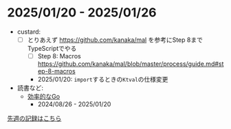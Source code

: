 # 2025/01/20 - 2025/01/26

- custard:
    - [ ] とりあえず <https://github.com/kanaka/mal> を参考にStep 8までTypeScriptでやる
        - [ ] Step 8: Macros <https://github.com/kanaka/mal/blob/master/process/guide.md#step-8-macros>
        - 2025/01/20: `import`するときの`Ktval`の仕様変更
- 読書など:
    - [効率的なGo](https://www.oreilly.co.jp//books/9784814400539/)
        - 2024/08/26 - 2025/01/20

[先週の記録はこちら](https://github.com/igrep/daily-commits/blob/44f048589aab690f7f0680ee5054ffa2dba8f897/yesterday.md)
